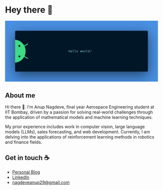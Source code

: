 # Hey there :wave:

<img src="https://github.com/anunag29/anunag29/blob/main/banner.png" alt="Hello world">


## About me

Hi there 👋. I’m Anup Nagdeve, final year Aerospace Engineering student at IIT Bombay, driven by a passion for solving real-world challenges through the application of mathematical models and machine learning techniques.

My prior experience includes work in computer vision, large language models (LLMs), sales forecasting, and web development. Currently, I am delving into the applications of reinforcement learning methods in robotics and finance fields.

## Get in touch :coffee:

- [Personal Blog](https://sagarviradiya.dev)
- [LinkedIn](https://www.linkedin.com/in/nagdeve-anup/)
- [nagdeveanup29@gmail.com](mailto:nagdeveanup29@gmail.com)
